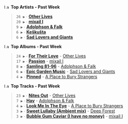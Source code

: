 <!--START_LASTFM_ARTISTS:{"period": "7day", "rows": 5}-->
<a href="https://last.fm" target="_blank"><img src="https://user-images.githubusercontent.com/17434202/215290617-e793598d-d7c9-428f-9975-156db1ba89cc.svg" alt="Last.fm Logo" width="18" height="13"/></a> **Top Artists - Past Week**

> `26 ▶️` ∙ **[Other Lives](https://www.last.fm/music/Other+Lives)**<br/>
> `20 ▶️` ∙ **[mixail I](https://www.last.fm/music/mixail+I)**<br/>
> `9 ▶️` ∙ **[Adolphson & Falk](https://www.last.fm/music/Adolphson+&+Falk)**<br/>
> `6 ▶️` ∙ **[Keškušta](https://www.last.fm/music/Ke%C5%A1ku%C5%A1ta)**<br/>
> `6 ▶️` ∙ **[Sad Lovers and Giants](https://www.last.fm/music/Sad+Lovers+and+Giants)**<br/>
<!--END_LASTFM_ARTISTS-->

<!--START_LASTFM_ALBUMS:{"period": "7day", "rows": 5}-->
<a href="https://last.fm" target="_blank"><img src="https://user-images.githubusercontent.com/17434202/215290617-e793598d-d7c9-428f-9975-156db1ba89cc.svg" alt="Last.fm Logo" width="18" height="13"/></a> **Top Albums - Past Week**

> `24 ▶️` ∙ **[For Their Love](https://www.last.fm/music/Other+Lives/For+Their+Love)** - [Other Lives](https://www.last.fm/music/Other+Lives)<br/>
> `17 ▶️` ∙ **[Passion](https://www.last.fm/music/mixail+I/Passion)** - [mixail I](https://www.last.fm/music/mixail+I)<br/>
> `8 ▶️` ∙ **[Samling 81-96](https://www.last.fm/music/Adolphson+&+Falk/Samling+81-96)** - [Adolphson & Falk](https://www.last.fm/music/Adolphson+&+Falk)<br/>
> `6 ▶️` ∙ **[Epic Garden Music](https://www.last.fm/music/Sad+Lovers+and+Giants/Epic+Garden+Music)** - [Sad Lovers and Giants](https://www.last.fm/music/Sad+Lovers+and+Giants)<br/>
> `4 ▶️` ∙ **[Pinned](https://www.last.fm/music/A+Place+to+Bury+Strangers/Pinned)** - [A Place to Bury Strangers](https://www.last.fm/music/A+Place+to+Bury+Strangers)<br/>
<!--END_LASTFM_ALBUMS-->

<!--START_LASTFM_TRACKS:{"period": "7day", "rows": 5}-->
<a href="https://last.fm" target="_blank"><img src="https://user-images.githubusercontent.com/17434202/215290617-e793598d-d7c9-428f-9975-156db1ba89cc.svg" alt="Last.fm Logo" width="18" height="13"/></a> **Top Tracks - Past Week**

> `23 ▶️` ∙ **[Nites Out](https://www.last.fm/music/Other+Lives/_/Nites+Out)** - [Other Lives](https://www.last.fm/music/Other+Lives)<br/>
> `7 ▶️` ∙ **[Hav](https://www.last.fm/music/Adolphson+&+Falk/_/Hav)** - [Adolphson & Falk](https://www.last.fm/music/Adolphson+&+Falk)<br/>
> `4 ▶️` ∙ **[Look Me In The Eye](https://www.last.fm/music/A+Place+to+Bury+Strangers/_/Look+Me+In+The+Eye)** - [A Place to Bury Strangers](https://www.last.fm/music/A+Place+to+Bury+Strangers)<br/>
> `3 ▶️` ∙ **[Sweet Lullaby (Ambient mix)](https://www.last.fm/music/Deep+Forest/_/Sweet+Lullaby+(Ambient+mix))** - [Deep Forest](https://www.last.fm/music/Deep+Forest)<br/>
> `3 ▶️` ∙ **[Bubble Gum Caviar (I have no money)](https://www.last.fm/music/mixail+I/_/Bubble+Gum+Caviar+(I+have+no+money))** - [mixail I](https://www.last.fm/music/mixail+I)<br/>
<!--END_LASTFM_TRACKS-->
